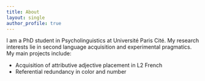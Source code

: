 ```yaml
---
title: About
layout: single
author_profile: true
---
```


I am a PhD student in Psycholinguistics at Université Paris Cité. My research interests lie in second language acquisition and experimental pragmatics. My main projects include:

- Acquisition of attributive adjective placement in L2 French
- Referential redundancy in color and number

